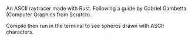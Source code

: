 An ASCII raytracer made with Rust. Following a guide by Gabriel Gambetta (Computer Graphics from Scratch). 

Compile then run in the terminal to see spheres drawn with ASCII characters.
